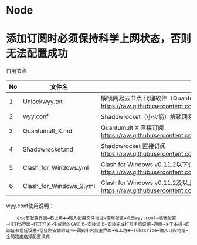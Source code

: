 # Node
# 添加订阅时必须保持科学上网状态，否则无法配置成功
自用节点

| No   | 文件名                   | 说明                                     |
| ---- | -------------------------- | ---------------------------------------- |
| 1    | Unlockwyy.txt       | 解锁网易云节点 代理软件（Quantumult X、Shadowrocket等）直接订阅 https://raw.githubusercontent.com/pytwj/Node/main/Unlockwyy.txt |
| 2    | wyy.conf      | Shadowrocket（小火箭）解锁网易云配置文件           |
| 3    | Quantumult_X.md      | Quantumult X 直接订阅 https://raw.githubusercontent.com/pytwj/Node/main/Quantumult_X.md          |
| 4    | Shadowrocket.md      | Shadowrocket 直接订阅 https://raw.githubusercontent.com/pytwj/Node/main/Shadowrocket.md           |
| 5    | Clash_for_Windows.yml      | Clash for Windows v0.11.2以下订阅 https://raw.githubusercontent.com/pytwj/Node/main/Clash_for_Windows.yml           |
| 6    | Clash_for_Windows_2.yml      | Clash for Windows v0.11.2及以上订阅 https://raw.githubusercontent.com/pytwj/Node/main/Clash_for_Windows_2.yml           |


 wyy.conf使用说明：

        小火箭配置界面→右上角➕→输入配置文件地址→使用配置→点击wyy.conf→编辑配置→HTTPS界面→打开开关→生成新的CA证书→安装证书→安装完成打开手机设置→通用→关于本机→底部证书信任设置→信任刚安装的证书→回到小火箭主界面→右上角➕→subscribe→输入订阅地址→全局路由选择配置模式
